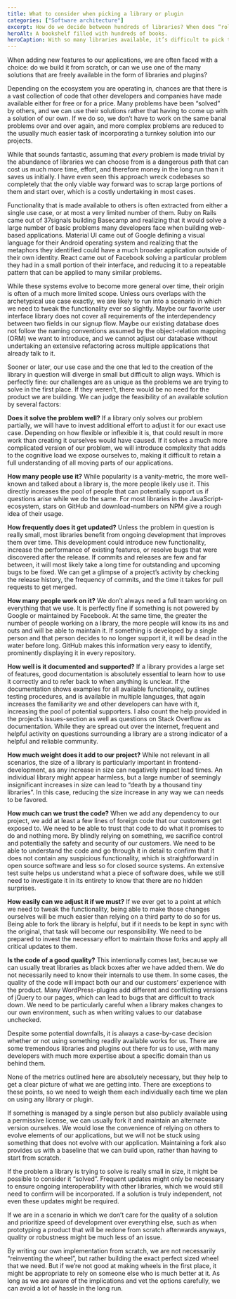 ```yaml
---
title: What to consider when picking a library or plugin
categories: ["Software architecture"]
excerpt: How do we decide between hundreds of libraries? When does “roll your own” make sense?
heroAlt: A bookshelf filled with hundreds of books.
heroCaption: With so many libraries available, it’s difficult to pick the “right” one.
---
```

When adding new features to our applications, we are often faced with a choice: do we build it from scratch, or can we use one of the many solutions that are freely available in the form of libraries and plugins?

Depending on the ecosystem you are operating in, chances are that there is a vast collection of code that other developers and companies have made available either for free or for a price. Many problems have been “solved” by others, and we can use their solutions rather that having to come up with a solution of our own. If we do so, we don’t have to work on the same banal problems over and over again, and more complex problems are reduced to the usually much easier task of incorporating a turnkey solution into our projects.

While that sounds fantastic, assuming that _every_ problem is made trivial by the abundance of libraries we can choose from is a dangerous path that can cost us much more time, effort, and therefore money in the long run than it saves us initially. I have even seen this approach wreck codebases so completely that the only viable way forward was to scrap large portions of them and start over, which is a costly undertaking in most cases.

Functionality that is made available to others is often extracted from either a single use case, or at most a very limited number of them. Ruby on Rails came out of 37signals building Basecamp and realizing that it would solve a large number of basic problems many developers face when building web-based applications. Material UI came out of Google defining a visual language for their Android operating system and realizing that the metaphors they identified could have a much broader application outside of their own identity. React came out of Facebook solving a particular problem they had in a small portion of their interface, and reducing it to a repeatable pattern that can be applied to many similar problems.

While these systems evolve to become more general over time, their origin is often of a much more limited scope. Unless ours overlaps with the archetypical use case exactly, we are likely to run into a scenario in which we need to tweak the functionality ever so slightly. Maybe our favorite user interface library does not cover all requirements of the interdependency between two fields in our signup flow. Maybe our existing database does not follow the naming conventions assumed by the object-relation mapping (ORM) we want to introduce, and we cannot adjust our database without undertaking an extensive refactoring across multiple applications that already talk to it.

Sooner or later, our use case and the one that led to the creation of the library in question will diverge in small but difficult to align ways. Which is perfectly fine: our challenges are as unique as the problems we are trying to solve in the first place. If they weren’t, there would be no need for the product we are building. We can judge the feasibility of an available solution by several factors:

**Does it solve the problem well?** If a library only solves our problem partially, we will have to invest additional effort to adjust it for our exact use case. Depending on how flexible or inflexible it is, that could result in more work than creating it ourselves would have caused. If it solves a much more complicated version of our problem, we will introduce complexity that adds to the cognitive load we expose ourselves to, making it difficult to retain a full understanding of all moving parts of our applications.

**How many people use it?** While popularity is a vanity-metric, the more well-known and talked about a library is, the more people likely use it. This directly increases the pool of people that can potentially support us if questions arise while we do the same. For most libraries in the JavaScript-ecosystem, stars on GitHub and download-numbers on NPM give a rough idea of their usage.

**How frequently does it get updated?** Unless the problem in question is really small, most libraries benefit from ongoing development that improves them over time. This development could introduce new functionality, increase the performance of existing features, or resolve bugs that were discovered after the release. If commits and releases are few and far between, it will most likely take a long time for outstanding and upcoming bugs to be fixed. We can get a glimpse of a project’s activity by checking the release history, the frequency of commits, and the time it takes for pull requests to get merged.

**How many people work on it?** We don’t always need a full team working on everything that we use. It is perfectly fine if something is not powered by Google or maintained by Facebook. At the same time, the greater the number of people working on a library, the more people will know its ins and outs and will be able to maintain it. If something is developed by a single person and that person decides to no longer support it, it will be dead in the water before long. GitHub makes this information very easy to identify, prominently displaying it in every repository.

**How well is it documented and supported?** If a library provides a large set of features, good documentation is absolutely essential to learn how to use it correctly and to refer back to when anything is unclear. If the documentation shows examples for all available functionality, outlines testing procedures, and is available in multiple languages, that again increases the familiarity we and other developers can have with it, increasing the pool of potential supporters. I also count the help provided in the project’s issues-section as well as questions on Stack Overflow as documentation. While they are spread out over the internet, frequent and helpful activity on questions surrounding a library are a strong indicator of a helpful and reliable community.

**How much weight does it add to our project?** While not relevant in all scenarios, the size of a library is particularly important in frontend-development, as any increase in size can negatively impact load times. An individual library might appear harmless, but a large number of seemingly insignificant increases in size can lead to “death by a thousand tiny libraries”. In this case, reducing the size increase in any way we can needs to be favored.

**How much can we trust the code?** When we add any dependency to our project, we add at least a few lines of foreign code that our customers get exposed to. We need to be able to trust that code to do what it promises to do and nothing more. By blindly relying on something, we sacrifice control and potentially the safety and security of our customers. We need to be able to understand the code and go through it in detail to confirm that it does not contain any suspicious functionality, which is straightforward in open source software and less so for closed source systems. An extensive test suite helps us understand what a piece of software does, while we still need to investigate it in its entirety to know that there are no hidden surprises.

**How easily can we adjust it if we must?** If we ever get to a point at which we need to tweak the functionality, being able to make those changes ourselves will be much easier than relying on a third party to do so for us. Being able to fork the library is helpful, but if it needs to be kept in sync with the original, that task will become our responsibility. We need to be prepared to invest the necessary effort to maintain those forks and apply all critical updates to them.

**Is the code of a good quality?** This intentionally comes last, because we can usually treat libraries as black boxes after we have added them. We do not necessarily need to know their internals to use them. In some cases, the quality of the code will impact both our and our customers’ experience with the product. Many WordPress-plugins add different and conflicting versions of jQuery to our pages, which can lead to bugs that are difficult to track down. We need to be particularly careful when a library makes changes to our own environment, such as when writing values to our database unchecked.

Despite some potential downfalls, it is always a case-by-case decision whether or not using something readily available works for us. There are some tremendous libraries and plugins out there for us to use, with many developers with much more expertise about a specific domain than us behind them.

None of the metrics outlined here are absolutely necessary, but they help to get a clear picture of what we are getting into. There are exceptions to these points, so we need to weigh them each individually each time we plan on using any library or plugin.

If something is managed by a single person but also publicly available using a permissive license, we can usually fork it and maintain an alternate version ourselves. We would lose the convenience of relying on others to evolve elements of our applications, but we will not be stuck using something that does not evolve with our application. Maintaining a fork also provides us with a baseline that we can build upon, rather than having to start from scratch.

If the problem a library is trying to solve is really small in size, it might be possible to consider it “solved”. Frequent updates might only be necessary to ensure ongoing interoperability with other libraries, which we would still need to confirm will be incorporated. If a solution is truly independent, not even these updates might be required.

If we are in a scenario in which we don’t care for the quality of a solution and prioritize speed of development over everything else, such as when prototyping a product that will be redone from scratch afterwards anyways, quality or robustness might be much less of an issue.

By writing our own implementation from scratch, we are not necessarily “reinventing the wheel”, but rather building the exact perfect sized wheel that we need. But if we’re not good at making wheels in the first place, it might be appropriate to rely on someone else who is much better at it. As long as we are aware of the implications and vet the options carefully, we can avoid a lot of hassle in the long run.
